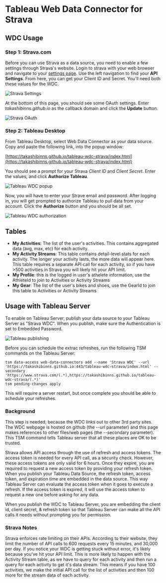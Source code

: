 # Tableau Web Data Connector for Strava

## WDC Usage

### Step 1: Strava.com
Before you can use Strava as a data source, you need to enable a few settings through Strava's website.  Login to strava with your web browser and navigate to your [settings page](https://www.strava.com/settings/api).  Use the left navigation to find your **API Settings**.  From here, you can get your Client ID and Secret.  You'll need both these values for the WDC.

![Strava Settings](screenshots/strava-settings.png)

At the bottom of this page, you should see some OAuth settings.  Enter _takashibinns.github.io_ as the callback domain and click the **Update** button.

![Strava OAuth](screenshots/strava-oauth.png)

### Step 2: Tableau Desktop
From Tableau Desktop, select Web Data Connector as your data source.  Copy and paste the following link, into the popup window:

  [https://takashibinns.github.io/tableau-wdc-strava/index.html](https://takashibinns.github.io/tableau-wdc-strava/index.html)

You should see a prompt for your Strava _Client ID_ and _Client Secret_.  Enter the values, and click **Authorize Tableau**.

![Tableau WDC popup](screenshots/tableau-wdc-popup.png)

Now, you will have to enter your Strave email and password.  After logging in, you will get prompted to authorize Tableau to pull data from your account.  Click the **Authorize** button and you should be all set.

![Tableau WDC authorization](screenshots/tableau-wdc-authorize.png)

## Tables

 - **My Activities**: The list of the user's activities.  This contains aggregated data (avg, max, etc) for each activity.
 - **My Activity Streams**: This table contains detail-level stats for each activity.  The longer your activity lasts, the more data will appear here.  This table requires a separate API call for each activity, so if you have >500 activities in Strava you will likely hit your API limit.
 - **My Profile**: this is the logged in user's athelete information, use the AthleteId to join to Activities or Activity Streams
 - **My Gear**: The list of the user's bikes and shoes, use the GearId to join this table to Activities or Activity Streams



##  Usage with Tableau Server
To enable on Tableau Server, publish your data source to your Tableau Server as "Strava WDC".  When you publish, make sure the Authentication is set to Embedded Password.

 ![Tableau publishing](screenshots/tableau-publish.png)

Before you can schedule the extrac refreshes, run the following TSM commands on the Tableau Server:
```
tsm data-access web-data-connectors add --name 'Strava WDC' --url 'https://takashibinns.github.io:443/tableau-wdc-strava/index.html' --secondary 'https://www.strava.com/(.*),https://takashibinns.github.io/tableau-wdc-strava/(.*)'
tsm pending-changes apply
```

This will require a server restart, but once complete you should be able to schedule your refreshes.  

### Background
This step is needed, because the WDC links out to other 3rd party sites.  The WDC webpage is hosted on github (the --url parameter) and this page makes references to other files/web pages (the --secondary parameter).  This TSM command tells Tableau server that all these places are OK to be trusted.

Strava allows API access through the use of refresh and access tokens.  The access token is needed for every API call, as a security check.  However, these access tokens are only valid for 6 hours.  Once they expire, you are required to request a new access token by providing your refresh token.  When you publish your Tableau Data Source, the refresh token, access token, and expiration time are embedded in the data source.  This way Tableau Server can evaluate the access token when it goes to execute a refresh.  If the access token is expired, it will use the access token to request a new one before asking for any data.

When you publish the WDC to Tableau Server, you are embedding the client id, client secret, & refresh token so that Tableau Server can make all the API calls it needs without prompting you for permission.

### Strava Notes
Strava enforces rate limiting on their APIs.  According to their website, they limit the number of API calls to 600 requests every 15 minutes, and 30,000 per day.  If you notice your WDC is getting stuck without error, it's likely because you've hit your API limit.  This is more likely to happen with the Activity Stream table, as we have to query for each activity and then run a query for each activity to get it's data stream.  This means if you have 100 activities, we make the initial API call for the list of activities and then 100 more for the stream data of each activity.
